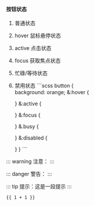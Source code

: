 #### 按钮状态

1. 普通状态
2. hover 鼠标悬停状态
3. active 点击状态
4. focus 获取焦点状态
5. 忙碌/等待状态
6. 禁用状态
​```scss
button {  
background: orange;
&:hover {

    }
    &:active {
        
    }
    &:focus {
        
    }
    &.busy {
        
    }
    &:disabled {
        
    }
}
​```

<slot name="footer"></slot>

::: warning
注意：
:::

::: danger
警告：
:::

::: tip
提示：这是一段提示
:::

```md
{{ 1 + 1 }}